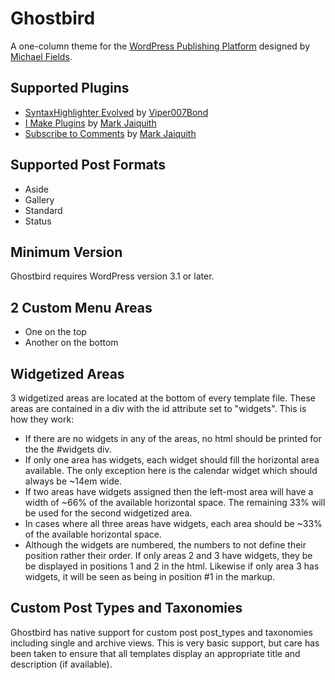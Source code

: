 Ghostbird
==========================

A one-column theme for the [WordPress Publishing Platform](http://wordpress.org/) designed by [Michael Fields](http://wordpress.mfields.org).

Supported Plugins
-----------------
* [SyntaxHighlighter Evolved](http://www.viper007bond.com/wordpress-plugins/syntaxhighlighter/) by [Viper007Bond](http://www.viper007bond.com/)
* [I Make Plugins](http://txfx.net/wordpress-plugins/i-make-plugins/) by [Mark Jaiquith](http://coveredwebservices.com/)
* [Subscribe to Comments](http://txfx.net/wordpress-plugins/subscribe-to-comments/) by [Mark Jaiquith](http://coveredwebservices.com/)

Supported Post Formats
----------------------
* Aside
* Gallery
* Standard
* Status

Minimum Version
---------------
Ghostbird requires WordPress version 3.1 or later.

2 Custom Menu Areas
-------------------
* One on the top
* Another on the bottom

Widgetized Areas
----------------
3 widgetized areas are located at the bottom of every template file. These areas are contained in a div with the id attribute set to "widgets". This is how they work:

* If there are no widgets in any of the areas, no html should be printed for the the #widgets div.
* If only one area has widgets, each widget should fill the horizontal area available. The only exception here is the calendar widget which should always be ~14em wide.
* If two areas have widgets assigned then the left-most area will have a width of ~66% of the available horizontal space. The remaining 33% will be used for the second widgetized area.
* In cases where all three areas have widgets, each area should be ~33% of the available horizontal space.
* Although the widgets are numbered, the numbers to not define their position rather their order. If only areas 2 and 3 have widgets, they be be displayed in positions 1 and 2 in the html. Likewise if only area 3 has widgets, it will be seen as being in position #1 in the markup.

Custom Post Types and Taxonomies
--------------------------------
Ghostbird has native support for custom post post_types and taxonomies including single and archive views. This is very basic support, but care has been taken to ensure that all templates display an appropriate title and description (if available).
